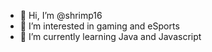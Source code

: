 - 👋 Hi, I’m @shrimp16
- 👀 I’m interested in gaming and eSports
- 🌱 I’m currently learning Java and Javascript

<!---
shrimp16/shrimp16 is a ✨ special ✨ repository because its `README.md` (this file) appears on your GitHub profile.
You can click the Preview link to take a look at your changes.
--->

